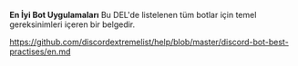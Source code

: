 **En İyi Bot Uygulamaları**
Bu DEL'de listelenen tüm botlar için temel gereksinimleri içeren bir belgedir.

<https://github.com/discordextremelist/help/blob/master/discord-bot-best-practises/en.md>